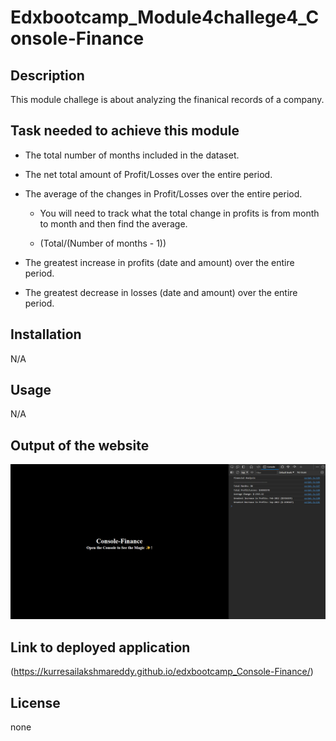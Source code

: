 # Edxbootcamp_Module4challege4_Console-Finance

## Description

This module challege is about analyzing the finanical records of a company.

## Task needed to achieve this module

* The total number of months included in the dataset.

* The net total amount of Profit/Losses over the entire period.

* The average of the changes in Profit/Losses over the entire period.

    * You will need to track what the total change in profits is from month to month and then find the average.

    * (Total/(Number of months - 1))

* The greatest increase in profits (date and amount) over the entire period.

* The greatest decrease in losses (date and amount) over the entire period.


## Installation

N/A

## Usage 

N/A

## Output of the website


![alt text](images/Output.png)


## Link to deployed application

(https://kurresailakshmareddy.github.io/edxbootcamp_Console-Finance/)

## License

none






